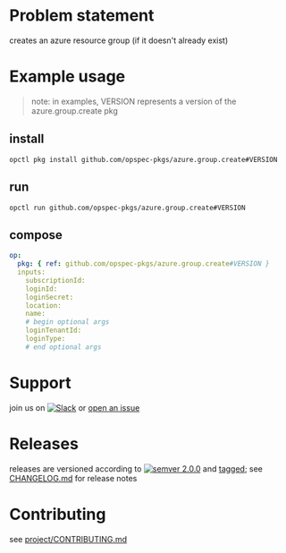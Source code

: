 # Problem statement
creates an azure resource group (if it doesn't already exist)

# Example usage

> note: in examples, VERSION represents a version of the azure.group.create pkg

## install

```shell
opctl pkg install github.com/opspec-pkgs/azure.group.create#VERSION
```

## run

```
opctl run github.com/opspec-pkgs/azure.group.create#VERSION
```

## compose

```yaml
op:
  pkg: { ref: github.com/opspec-pkgs/azure.group.create#VERSION }
  inputs:
    subscriptionId:
    loginId:
    loginSecret:
    location:
    name:
    # begin optional args
    loginTenantId:
    loginType:
    # end optional args
```

# Support

join us on [![Slack](https://opspec-slackin.herokuapp.com/badge.svg)](https://opspec-slackin.herokuapp.com/)
or [open an issue](https://github.com/opspec-pkgs/azure.group.create/issues)

# Releases

releases are versioned according to
[![semver 2.0.0](https://img.shields.io/badge/semver-2.0.0-brightgreen.svg)](http://semver.org/spec/v2.0.0.html)
and [tagged](https://git-scm.com/book/en/v2/Git-Basics-Tagging); see
[CHANGELOG.md](CHANGELOG.md) for release notes

# Contributing

see [project/CONTRIBUTING.md](https://github.com/opspec-pkgs/project/blob/master/CONTRIBUTING.md)
